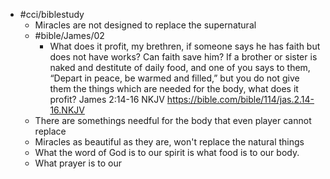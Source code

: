 - #cci/biblestudy
	- Miracles are not designed to replace the supernatural
	- #bible/James/02
		- What does it profit, my brethren, if someone says he has faith but does not have works? Can faith save him? If a brother or sister is naked and destitute of daily food, and one of you says to them, “Depart in peace, be warmed and filled,” but you do not give them the things which are needed for the body, what does it profit?
		  James 2:14‭-‬16 NKJV
		  https://bible.com/bible/114/jas.2.14-16.NKJV
	- There are somethings needful for the body that even player cannot replace
	- Miracles as beautiful as they are, won't replace the natural things
	- What the word of God is to our spirit is what food is to our body.
	- What prayer is to our